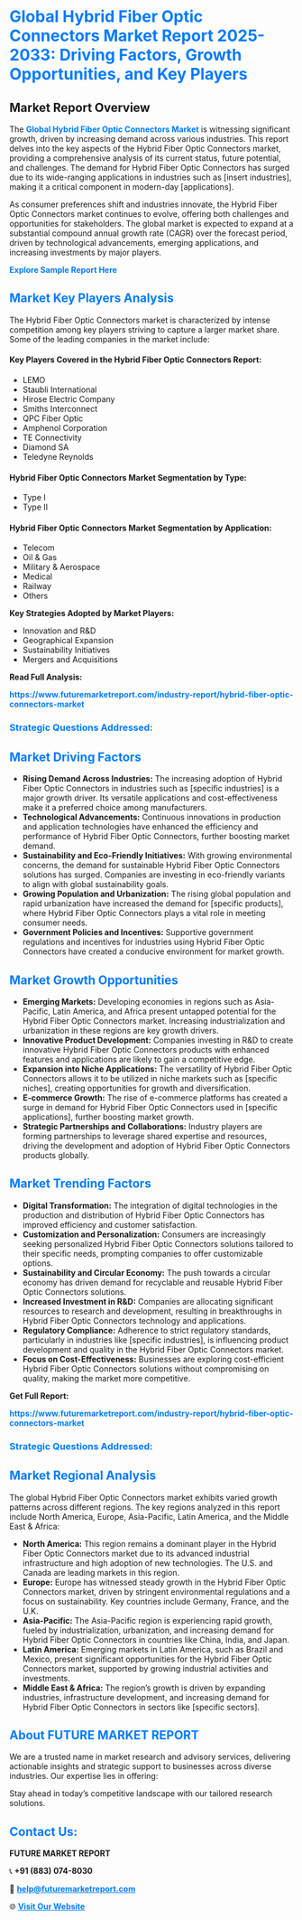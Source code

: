 <h1 style="color: #007BFF;">Global Hybrid Fiber Optic Connectors Market Report 2025-2033: Driving Factors, Growth Opportunities, and Key Players</h1>

<section id="overview">
<h2>Market Report Overview</h2>
<p>The <a href="https://www.futuremarketreport.com/industry-report/hybrid-fiber-optic-connectors-market" style="color: #007BFF; text-decoration: none;"><strong>Global Hybrid Fiber Optic Connectors Market</strong></a> is witnessing significant growth, driven by increasing demand across various industries. This report delves into the key aspects of the Hybrid Fiber Optic Connectors market, providing a comprehensive analysis of its current status, future potential, and challenges. The demand for Hybrid Fiber Optic Connectors has surged due to its wide-ranging applications in industries such as [insert industries], making it a critical component in modern-day [applications].</p>
<p>As consumer preferences shift and industries innovate, the Hybrid Fiber Optic Connectors market continues to evolve, offering both challenges and opportunities for stakeholders. The global market is expected to expand at a substantial compound annual growth rate (CAGR) over the forecast period, driven by technological advancements, emerging applications, and increasing investments by major players.</p>
</section>

<section id="overview">
<p><a href="https://www.futuremarketreport.com/request-sample/reportId=59907" style="color: #007BFF; text-decoration: none;"><strong>Explore Sample Report Here</strong></a></p>
</section>

<section id="key-players">
<h2 style="color: #007BFF;">Market Key Players Analysis</h2>
<p>The Hybrid Fiber Optic Connectors market is characterized by intense competition among key players striving to capture a larger market share. Some of the leading companies in the market include:</p>
<h4>Key Players Covered in the Hybrid Fiber Optic Connectors Report:</h4>
<ul><li>LEMO</li><li>Staubli International</li><li>Hirose Electric Company</li><li>Smiths Interconnect</li><li>QPC Fiber Optic</li><li>Amphenol Corporation</li><li>TE Connectivity</li><li>Diamond SA</li><li>Teledyne Reynolds</li></ul>
<h4>Hybrid Fiber Optic Connectors Market Segmentation by Type:</h4>
<ul><li>Type I</li><li>Type II</li></ul>

<h4>Hybrid Fiber Optic Connectors Market Segmentation by Application:</h4>
<ul><li>Telecom</li><li>Oil &amp; Gas</li><li>Military &amp; Aerospace</li><li>Medical</li><li>Railway</li><li>Others</li></ul>
<p><strong>Key Strategies Adopted by Market Players:</strong></p>
<ul>
<li>Innovation and R&D</li>
<li>Geographical Expansion</li>
<li>Sustainability Initiatives</li>
<li>Mergers and Acquisitions</li>
</ul>
</section>

<section>
<p><strong>Read Full Analysis: </strong></p><a href="https://www.futuremarketreport.com/industry-report/hybrid-fiber-optic-connectors-market" style="color: #007BFF; text-decoration: none;"><strong>https://www.futuremarketreport.com/industry-report/hybrid-fiber-optic-connectors-market</strong></a>
<h3 style="color: #007BFF;">Strategic Questions Addressed:</h3>
</section>

<section id="driving-factors">
<h2 style="color: #007BFF;">Market Driving Factors</h2>
<ul>
<li><strong>Rising Demand Across Industries:</strong> The increasing adoption of Hybrid Fiber Optic Connectors in industries such as [specific industries] is a major growth driver. Its versatile applications and cost-effectiveness make it a preferred choice among manufacturers.</li>
<li><strong>Technological Advancements:</strong> Continuous innovations in production and application technologies have enhanced the efficiency and performance of Hybrid Fiber Optic Connectors, further boosting market demand.</li>
<li><strong>Sustainability and Eco-Friendly Initiatives:</strong> With growing environmental concerns, the demand for sustainable Hybrid Fiber Optic Connectors solutions has surged. Companies are investing in eco-friendly variants to align with global sustainability goals.</li>
<li><strong>Growing Population and Urbanization:</strong> The rising global population and rapid urbanization have increased the demand for [specific products], where Hybrid Fiber Optic Connectors plays a vital role in meeting consumer needs.</li>
<li><strong>Government Policies and Incentives:</strong> Supportive government regulations and incentives for industries using Hybrid Fiber Optic Connectors have created a conducive environment for market growth.</li>
</ul>
</section>

<section id="growth-opportunities">
<h2 style="color: #007BFF;">Market Growth Opportunities</h2>
<ul>
<li><strong>Emerging Markets:</strong> Developing economies in regions such as Asia-Pacific, Latin America, and Africa present untapped potential for the Hybrid Fiber Optic Connectors market. Increasing industrialization and urbanization in these regions are key growth drivers.</li>
<li><strong>Innovative Product Development:</strong> Companies investing in R&D to create innovative Hybrid Fiber Optic Connectors products with enhanced features and applications are likely to gain a competitive edge.</li>
<li><strong>Expansion into Niche Applications:</strong> The versatility of Hybrid Fiber Optic Connectors allows it to be utilized in niche markets such as [specific niches], creating opportunities for growth and diversification.</li>
<li><strong>E-commerce Growth:</strong> The rise of e-commerce platforms has created a surge in demand for Hybrid Fiber Optic Connectors used in [specific applications], further boosting market growth.</li>
<li><strong>Strategic Partnerships and Collaborations:</strong> Industry players are forming partnerships to leverage shared expertise and resources, driving the development and adoption of Hybrid Fiber Optic Connectors products globally.</li>
</ul>
</section>

<section id="trending-factors">
<h2 style="color: #007BFF;">Market Trending Factors</h2>
<ul>
<li><strong>Digital Transformation:</strong> The integration of digital technologies in the production and distribution of Hybrid Fiber Optic Connectors has improved efficiency and customer satisfaction.</li>
<li><strong>Customization and Personalization:</strong> Consumers are increasingly seeking personalized Hybrid Fiber Optic Connectors solutions tailored to their specific needs, prompting companies to offer customizable options.</li>
<li><strong>Sustainability and Circular Economy:</strong> The push towards a circular economy has driven demand for recyclable and reusable Hybrid Fiber Optic Connectors solutions.</li>
<li><strong>Increased Investment in R&D:</strong> Companies are allocating significant resources to research and development, resulting in breakthroughs in Hybrid Fiber Optic Connectors technology and applications.</li>
<li><strong>Regulatory Compliance:</strong> Adherence to strict regulatory standards, particularly in industries like [specific industries], is influencing product development and quality in the Hybrid Fiber Optic Connectors market.</li>
<li><strong>Focus on Cost-Effectiveness:</strong> Businesses are exploring cost-efficient Hybrid Fiber Optic Connectors solutions without compromising on quality, making the market more competitive.</li>
</ul>
</section>

<section>
<p><strong>Get Full Report: </strong></p><a href="https://www.futuremarketreport.com/industry-report/hybrid-fiber-optic-connectors-market" style="color: #007BFF; text-decoration: none;"><strong>https://www.futuremarketreport.com/industry-report/hybrid-fiber-optic-connectors-market</strong></a>
<h3 style="color: #007BFF;">Strategic Questions Addressed:</h3>
</section>


<section id="regional-analysis">
<h2 style="color: #007BFF;">Market Regional Analysis</h2>
<p>The global Hybrid Fiber Optic Connectors market exhibits varied growth patterns across different regions. The key regions analyzed in this report include North America, Europe, Asia-Pacific, Latin America, and the Middle East & Africa:</p>
<ul>
<li><strong>North America:</strong> This region remains a dominant player in the Hybrid Fiber Optic Connectors market due to its advanced industrial infrastructure and high adoption of new technologies. The U.S. and Canada are leading markets in this region.</li>
<li><strong>Europe:</strong> Europe has witnessed steady growth in the Hybrid Fiber Optic Connectors market, driven by stringent environmental regulations and a focus on sustainability. Key countries include Germany, France, and the U.K.</li>
<li><strong>Asia-Pacific:</strong> The Asia-Pacific region is experiencing rapid growth, fueled by industrialization, urbanization, and increasing demand for Hybrid Fiber Optic Connectors in countries like China, India, and Japan.</li>
<li><strong>Latin America:</strong> Emerging markets in Latin America, such as Brazil and Mexico, present significant opportunities for the Hybrid Fiber Optic Connectors market, supported by growing industrial activities and investments.</li>
<li><strong>Middle East & Africa:</strong> The region’s growth is driven by expanding industries, infrastructure development, and increasing demand for Hybrid Fiber Optic Connectors in sectors like [specific sectors].</li>
</ul>
</section>

<footer>
<h2 style="color: #007BFF;">About FUTURE MARKET REPORT</h2>
<p>We are a trusted name in market research and advisory services, delivering actionable insights and strategic support to businesses across diverse industries. Our expertise lies in offering:</p>

<p>Stay ahead in today’s competitive landscape with our tailored research solutions.</p>

<h2 style="color: #007BFF;">Contact Us:</h2>
<p><strong>FUTURE MARKET REPORT</strong></p>
<p>📞 <strong>+91 (883) 074-8030</strong></p>
<p>📧 <strong><a href="mailto:help@futuremarketreport.com" style="color: #007BFF;">help@futuremarketreport.com</a></strong></p>
<p>🌐 <strong><a href="https://www.futuremarketreport.com/" style="color: #007BFF;">Visit Our Website</a></strong></p>
</footer>